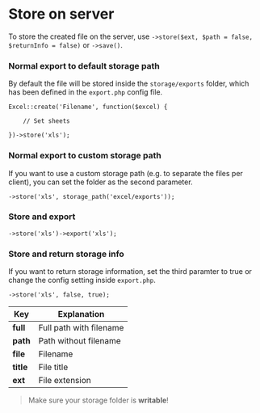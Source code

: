 # Store on server

To store the created file on the server, use `->store($ext, $path = false, $returnInfo = false)` or `->save()`.

### Normal export to default storage path

By default the file will be stored inside the `storage/exports` folder, which has been defined in the `export.php` config file.

    Excel::create('Filename', function($excel) {

        // Set sheets

    })->store('xls');

### Normal export to custom storage path

If you want to use a custom storage path (e.g. to separate the files per client), you can set the folder as the second parameter.

    ->store('xls', storage_path('excel/exports'));

### Store and export

    ->store('xls')->export('xls');

### Store and return storage info

If you want to return storage information, set the third paramter to true or change the config setting inside `export.php`.

    ->store('xls', false, true);

|Key|Explanation|
|---|-----------|
|**full**| Full path with filename
|**path**| Path without filename
|**file**| Filename
|**title**| File title
|**ext**| File extension

> Make sure your storage folder is **writable**!

